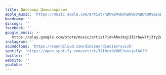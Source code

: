 ```yaml
---
title: Динозавр Динозаврович
apple_music: 'https://music.apple.com/artist/%D0%B4%D0%B8%D0%BD%D0%BE%D0%B7%D0%B0%D0%B2%D1%80-%D0%B4%D0%B8%D0%BD%D0%BE%D0%B7%D0%B0%D0%B2%D1%80%D0%BE%D0%B2%D0%B8%D1%87/1480052497'
bandcamp: ''
discogs: ''
facebook: ''
google_music: >-
   https://play.google.com/store/music/artist?id=Ahozkqj332rbww7tj3ty2exgnsm
instagram: ''
soundcloud: 'https://soundcloud.com/dinozavrdinozavrovich'
spotify: 'https://open.spotify.com/artist/3JIhcx9VUHErwsrjalbGJO'
twitter: ''
website: ''
youtube: ''
---
```

